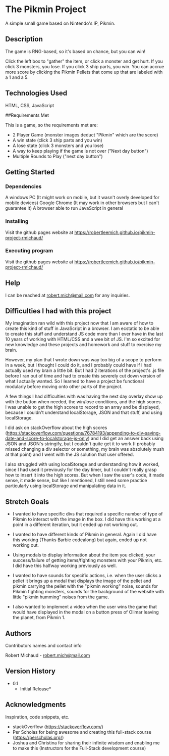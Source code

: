 # The Pikmin Project

A simple small game based on Nintendo's IP, Pikmin.

## Description

The game is RNG-based, so it's based on chance, but you can win!

Click the left box to "gather" the item, or click a monster and get hurt. If you click 3 monsters, you lose. If you click 3 ship parts, you win. You can accrue more score by clicking the Pikmin Pellets that come up that are labeled with a 1 and a 5.

## Technologies Used

HTML, CSS, JavaScript

##Requirements Met

This is a game, so the requirements met are:

* 2 Player Game (monster images deduct "Pikmin" which are the score)
* A win state (click 3 ship parts and you win)
* A lose state (click 3 monsters and you lose)
* A way to keep playing if the game is not over ("Next day button")
* Multiple Rounds to Play ("next day button")

## Getting Started

### Dependencies

A windows PC (It might work on mobile, but it wasn't overly developed for mobile devices)
Google Chrome (It may work in other browsers but I can't guarantee it)
A browser able to run JavaScript in general

### Installing

Visit the github pages website at https://robertleemich.github.io/pikmin-project-rmichaud/

### Executing program

Visit the github pages website at https://robertleemich.github.io/pikmin-project-rmichaud/

## Help

I can be reached at robert.mich@mail.com for any inquiries.

## Difficulties I had with this project

My imagination ran wild with this project now that I am aware of how to create this kind of stuff in JavaScript in a browser. I am ecstatic to be able to create this stuff and understand JS code more than I ever have in the last 10 years of working with HTML/CSS and a wee bit of JS. I'm so excited for new knowledge and these projects and homework and stuff to exercise my brain.

However, my plan that I wrote down was way too big of a scope to perform in a week, but I thought I could do it, and I probably could have if I had actually used my brain a little bit. But I had 2 iterations of the project's .js file before I ran out of time and had to create this severely cut down version of what I actually wanted. So I learned to have a project be functional modularly before moving onto other parts of the project.

A few things I had difficulties with was having the next day overlay show up with the button when needed, the win/lose conditions, and the high scores. I was unable to get the high scores to record to an array and be displayed, because I couldn't understand localStorage, JSON and that stuff, and using localStorage.

I did ask on stackOverflow about the high scores (https://stackoverflow.com/questions/76784193/appending-to-div-saving-date-and-score-to-localstorage-js-only) and I did get an answer back using JSON and JSON's stringify, but I couldn't quite get it to work (I probably missed changing a div selector or something, my brain was absolutely mush at that point) and I went with the JS solution that user offered.

I also struggled with using localStorage and understanding how it worked, since I had used it previously for the day timer, but I couldn't really grasp how to insert it into the high scores. But when I saw the user's code, it made sense, it made sense, but like I mentioned, I still need some practice particularly using localStorage and manipulating data in it.

## Stretch Goals

* I wanted to have specific divs that required a specific number of type of Pikmin to interact with the image in the box. I did have this working at a point in a different iteration, but it ended up not working out.

* I wanted to have different kinds of Pikmin in general. Again I did have this working (Thanks Barbie codealong) but again, ended up not working out.

* Using modals to display information about the item you clicked, your success/failure of getting items/fighting monsters with your Pikmin, etc. I did have this halfway working previously as well.

* I wanted to have sounds for specific actions, i.e. when the user clicks a pellet it brings up a modal that displays the image of the pellet and pikmin carrying the pellet with the "pikmin working" noise, sounds for Pikmin fighting monsters, sounds for the background of the website with little "pikmin humming" noises from the game.

* I also wanted to implement a video when the user wins the game that would have displayed in the modal on a button press of Olimar leaving the planet, from Pikmin 1.

## Authors

Contributors names and contact info

Robert Michaud - robert.mich@mail.com

## Version History

* 0.1
    * Initial Release*

## Acknowledgments

Inspiration, code snippets, etc.
* stackOverflow (https://stackoverflow.com/)
* Per Scholas for being awesome and creating this full-stack course (https://perscholas.org/)
* Joshua and Christina for sharing their infinite wisdom and enabling me to make this (Instructors for the Full-Stack development course)